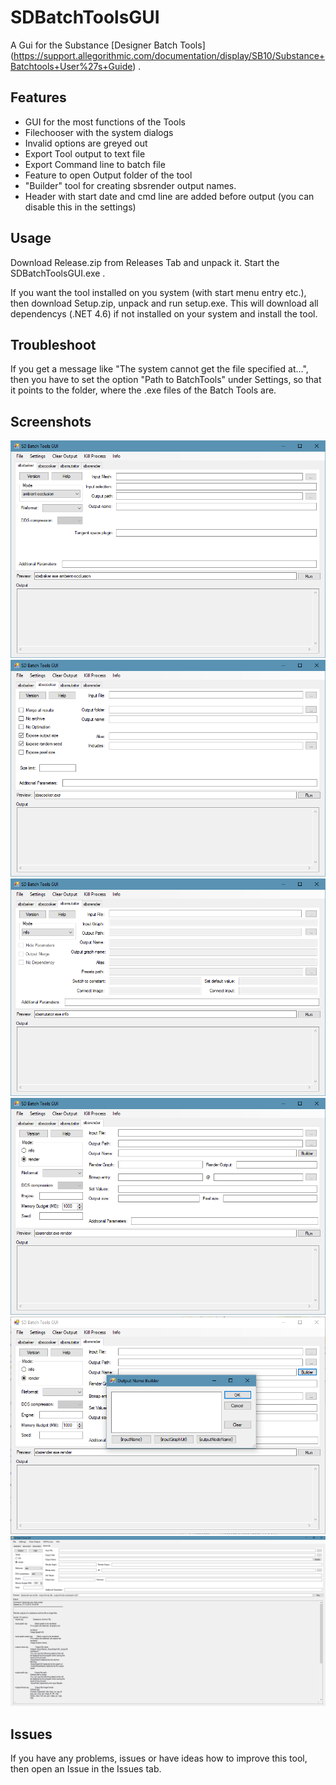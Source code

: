 # SDBatchToolsGUI
A Gui for the Substance [Designer Batch Tools] (https://support.allegorithmic.com/documentation/display/SB10/Substance+Batchtools+User%27s+Guide) .


## Features
* GUI for the most functions of the Tools
* Filechooser with the system dialogs
* Invalid options are greyed out
* Export Tool output to text file
* Export Command line to batch file
* Feature to open Output folder of the tool
* "Builder" tool for creating sbsrender output names.
* Header with start date and cmd line are added before output (you can disable this in the settings)

## Usage
Download Release.zip from Releases Tab and unpack it. Start the SDBatchToolsGUI.exe .

If you want the tool installed on you system (with start menu entry etc.), then download Setup.zip, unpack and run setup.exe. This will download all dependencys (.NET 4.6) if not installed on your system and install the tool.

## Troubleshoot
If you get a message like "The system cannot get the file specified at...", then you have to set the option "Path to BatchTools" under Settings, so that it points to the folder, where the .exe files of the Batch Tools are.

## Screenshots

![alt text](https://github.com/do9jhb/SDBatchToolsGUI/raw/master/img/sbsbaker.png "sbsbaker")
![alt text](https://github.com/do9jhb/SDBatchToolsGUI/raw/master/img/sbscooker.png "Name Builder")
![alt text](https://github.com/do9jhb/SDBatchToolsGUI/raw/master/img/sbsmutator.png "Name Builder")
![alt text](https://github.com/do9jhb/SDBatchToolsGUI/raw/master/img/sbsrender.png "Name Builder")
![alt text](https://github.com/do9jhb/SDBatchToolsGUI/raw/master/img/name_builder.png "Name Builder")
![alt text](https://github.com/do9jhb/SDBatchToolsGUI/raw/master/img/output.png "Name Builder")

## Issues
If you have any problems, issues or have ideas how to improve this tool, then open an Issue in the Issues tab.
